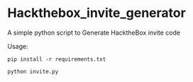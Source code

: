 # Hackthebox_invite_generator
A simple python script to Generate HacktheBox invite code

 Usage: 
 
`pip install -r requirements.txt`

`python invite.py`
